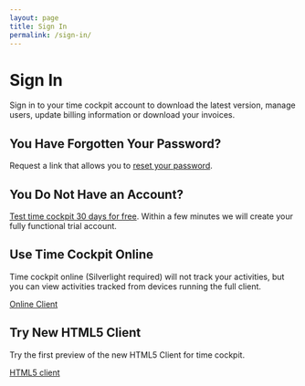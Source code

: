 ```yaml
---
layout: page
title: Sign In
permalink: /sign-in/
---
```


<h1>Sign In</h1><p>Sign in to your time cockpit account to download the latest version, manage users, update billing information or download your invoices.</p><function name="Composite.AspNet.LoadUserControl">
  <param name="Path" value="~/Frontend/Custom/Web/Forms/Controls/Login.ascx" />
</function><h2>You Have Forgotten Your Password?</h2><p>Request a link that allows you to <a href="{{site.baseurl}}/reset-password/">reset your password</a>.</p><h2>You Do Not Have an Account?</h2><p>
  <a href="{{site.baseurl}}/create-trial-account/">Test time cockpit 30 days for free</a>. Within a few minutes we will create your fully functional trial account.</p><h2>Use Time Cockpit Online</h2><p>Time cockpit online (Silverlight required) will not track your activities, but you can view activities tracked from devices running the full client.<br /></p><p class="textaligncenter">
  <a href="http://login.timecockpit.com/" target="_blank" class="linkButton">Online Client</a>
</p><h2 class="textalignleft">Try New HTML5 Client</h2><p>Try the first preview of the new HTML5 Client for time cockpit.</p><p class="textaligncenter">
  <a href="http://web.timecockpit.com/" target="_blank" class="linkButton">HTML5 client</a>
</p>